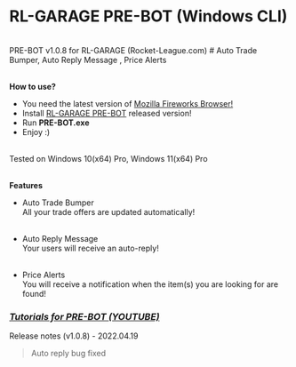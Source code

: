<h1>RL-GARAGE PRE-BOT (Windows CLI)</h1> <br>
PRE-BOT v1.0.8 for RL-GARAGE (Rocket-League.com) # Auto Trade Bumper, Auto Reply Message , Price Alerts <br> <br>

<b>How to use?</b> <br>
- You need the latest version of <a href="https://www.mozilla.org/firefox/new/" target="_blank">Mozilla Fireworks Browser!</a> <br>
- Install <a href="https://github.com/mrhgvn/RL-GARAGE-PRE-BOT/releases/download/rocket-league.com/RL-GARAGE.PRE-BOT.v1.0.7.zip">RL-GARAGE PRE-BOT</a> released version! <br>
- Run <b>PRE-BOT.exe</b> <br>
- Enjoy :) <br> <br>

Tested on Windows 10(x64) Pro, Windows 11(x64) Pro <br> <br>

<b>Features</b> <br>
- Auto Trade Bumper <br>
All your trade offers are updated automatically! <br> <br>

- Auto Reply Message <br>
Your users will receive an auto-reply! <br> <br>

- Price Alerts <br>
You will receive a notification when the item(s) you are looking for are found! <br>

<a href="https://youtube.com/playlist?list=PLavYy9oK8m7sRuRdv_dUx44ugajytsb3v" target="_blank"><h3><i>Tutorials for PRE-BOT (YOUTUBE)</i></h3></a>

Release notes (v1.0.8) - 2022.04.19
> Auto reply bug fixed
